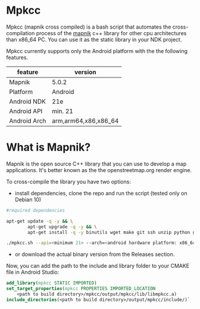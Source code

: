# Mpkcc

Mpkcc (mapnik cross compiled) is a bash script that automates the cross-compilation process of the [mapnik](https://github.com/mapnik/mapnik) c++ library for other cpu architectures than x86_64 PC.
You can use it as the static library in your NDK project.

Mpkcc currently supports only the Android platform with the the following features.

| feature | version |
| ------ | ------ |
| Mapnik | 5.0.2 |
| Platform | Android |
| Android NDK | 21e |
| Android API | min. 21 |
| Android Arch | arm,arm64,x86,x86_64 |

# What is Mapnik?

Mapnik is the open source C++ library that you can use to develop a map applications.
It's better known as the the openstreetmap.org render engine.

To cross-compile the library you have two options:

- install dependencies, clone the repo and run the script (tested only on Debian 10)

```bash
#required dependencies

apt-get update -q -y && \
        apt-get upgrade -q -y && \
        apt-get install -q -y binutils wget make git ssh unzip python gcc g++

./mpkcc.sh --api=<minimum 21> --arch=<android hardware platform: x86_64|x86|arm|arm64>
 ```

- or download the actual binary version from the Releases section.

Now, you can add the path to the include and library folder to your CMAKE file in Android Studio:

```CMAKE
add_library(mpkcc STATIC IMPORTED)
set_target_properties(mpkcc PROPERTIES IMPORTED_LOCATION
    <path to build directory>/mpkcc/output/mpkcc/lib/libmpkcc.a)
include_directories(<path to build directory>/output/mpkcc/include/)`
```
